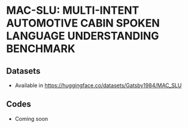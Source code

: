 # MAC-SLU: MULTI-INTENT AUTOMOTIVE CABIN SPOKEN LANGUAGE UNDERSTANDING BENCHMARK

## Datasets

* Available in https://huggingface.co/datasets/Gatsby1984/MAC_SLU

## Codes

* Coming soon
